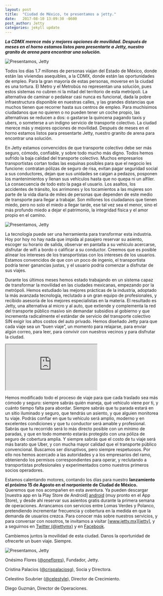 ```yaml
---
layout: post
title:  "Ciudad de México, te presentamos a jetty."
date:   2017-08-10 13:09:30 -0600
post_author: Jetty
categories: jekyll update
---
```

<i><strong>La CDMX merece más y mejores opciones de movilidad. Después de meses en el horno estamos listos para presentarte a Jetty, nuestro granito de arena para encontrar una solución.</strong></i>

![Presentamos, Jetty]({{site.baseurl}}/imgs-blog/jetty-1.png)

Todos los días 1.7 millones de personas viajan del Estado de México, donde están las viviendas asequibles, a la CDMX, donde están las oportunidades de empleo. Para la gran mayoría de estas personas, moverse en la ciudad es una tortura. El Metro y el Metrobús no representan una solución, pues estos sistemas no cubren ni la mitad del territorio de esta metrópoli. La alternativa de caminar o pedalear casi nunca es funcional, dada la pobre infraestructura disponible en nuestras calles, y las grandes distancias que muchos tienen que recorrer hasta sus centros de empleo. Para muchísimos ciudadanos que no quieren o no pueden tener un coche propio, las alternativas se reducen a dos: o gastarse la quincena pagando taxis y ubers, o someterse a un indigno servicio de transporte colectivo. La ciudad merece más y mejores opciones de movilidad. Después de meses en el horno estamos listos para presentarte Jetty, nuestro granito de arena para encontrar una solución.


En Jetty estamos convencidos de que transporte colectivo debe ser más seguro, cómodo, confiable, y sobre todo mucho más digno. Todos hemos sufrido la baja calidad del transporte colectivo. Muchos empresarios transportistas cortan todas las esquinas posibles para que el negocio les funcione: contratan pólizas de seguro de risa, evitan pagar seguridad social a sus conductores, dejan que sus unidades se caigan a pedazos, posponen los mantenimientos y llenan sus vehículos hasta que no quepa ni un alfiler. La consecuencia de todo esto la paga el usuario. Los asaltos, los accidentes de tránsito, los arrimones y los tocamientos a las mujeres son parte de la vida diaria de miles de personas que dependen de este medio de transporte para llegar a trabajar. Son millones los ciudadanos que tienen miedo, pero no solo el miedo a llegar tarde, ese tal vez sea el menor, sino el más profundo miedo a dejar el patrimonio, la integridad física y el amor propio en el camino.

![Presentamos, Jetty]({{site.baseurl}}/imgs-blog/jetty-2.png)

La tecnología puede ser una herramienta para transformar esta industria. Hoy por hoy no hay nada que impida al pasajero reservar su asiento, escoger su horario de salida, observar en pantalla a su vehículo acercarse, disfrutar de wifi a bordo o calificar a su conductor. Creemos que es posible alinear los intereses de los transportistas con los intereses de los usuarios. Estamos convencidos de que con un poco de ingenio, el transportista podría tener ganancias justas, y el usuario podría comenzar a disfrutar de sus viajes.

Durante los últimos meses hemos estado trabajando en un sistema capaz de transformar la movilidad en las ciudades mexicanas, empezando por la metrópoli. Hemos estudiado las mejores prácticas de la industria, adoptado la más avanzada tecnología, reclutado a un gran equipo de profesionales, y recibido asesoría de los mejores especialistas en la materia. El resultado es Jetty, una alternativa al micro y al auto, que extiende y complementa la red del transporte público masivo sin demandar subsidios al gobierno y que incrementa radicalmente el estándar de servicio del transporte colectivo SIN exigir los altos costos del auto privado. Hemos diseñado Jetty para que cada viaje sea un “buen viaje”, un momento para relajarse, para enviar algún correo, para leer, para convivir con nuestros vecinos y para disfrutar la ciudad.

<div class="embed-responsive embed-responsive-16by9">
    <iframe class="embed-responsive-item" src="https://www.youtube.com/embed/Fh-rtky8204?ecver=1"></iframe>
</div>

Hemos modificado todo el proceso de viaje para que cada traslado sea más cómodo y seguro: siempre sabrás quién maneja, qué vehículo viene por ti, y cuánto tiempo falta para abordar. Siempre sabrás que tu parada estará en un sitio iluminado y seguro, que tendrás un asiento, y que alguien monitorea tu viaje. Podrás confiar en que tu vehículo será amplio, moderno y en excelentes condiciones y que tu conductor será amable y profesional. Sabrás que tu recorrido será lo más directo posible con un mínimo de paradas, y que en todo momento estarás protegido con una póliza de seguro de cobertura amplia. Y siempre sabrás que el costo de tu viaje será más barato que Uber, y con mucha mayor calidad que el transporte público convencional. Buscamos ser disruptivos, pero siempre respetuosos. Por ello nos hemos acercado a las autoridades y a los empresarios del ramo, obteniendo los permisos correspondientes para operar, y reclutando a transportistas profesionales y experimentados como nuestros primeros socios operadores.

Estamos calentando motores, contando los días para nuestro <strong>lanzamiento el próximo 15 de Agosto en el norponiente de Ciudad de México.</strong> Queremos que nos acompañen en esta aventura. Ya pueden descargar [nuestra app en la Play Store de Android] [android] (muy pronto en el App Store), y desde ahí reservar sus asientos gratis durante la primera semana de operaciones. Arrancamos con servicios entre Lomas Verdes y Polanco, pretendiendo incrementar frecuencia y cobertura en la medida en que la demanda de usuarios crezca. Para conocer más sobre nuestros servicios, y para conversar con nosotros, te invitamos a visitar [www.jetty.mx][jetty], y a seguirnos en [Twitter (@jettymx)][twitter] y en [Facebook][facebook].

Cambiemos juntos la movilidad de esta ciudad. Danos la oportunidad de ofrecerte un buen viaje. Siempre.

![Presentamos, Jetty]({{site.baseurl}}/imgs-blog/jetty-3.png)

Onésimo Flores ([@oneflores][one]), Fundador, Jetty.

Cristina Palacios ([@crispalaciosg][cris]), Socia y Directora.

Celestino Soubrier ([@celestyle][tino]), Director de Crecimiento.

Diego Guzmán, Director de Operaciones.

[android]: https://play.google.com/store/apps/details?id=mx.jetty.jetty
[jetty]: http://jetty.mx
[twitter]: https://twitter.com/jettymx
[facebook]: https://www.facebook.com/JettyMX/
[one]: https://twitter.com/oneflores
[cris]: https://twitter.com/crispalaciosg?lang=en
[tino]: https://twitter.com/celestyle